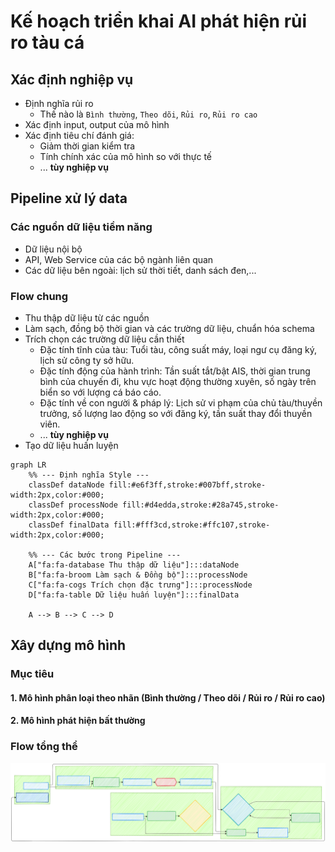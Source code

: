 # Kế hoạch triển khai AI phát hiện rủi ro tàu cá

## Xác định nghiệp vụ
- Định nghĩa rủi ro
  - Thế nào là `Bình thường`, `Theo dõi`, `Rủi ro`, `Rủi ro cao`
- Xác định input, output của mô hình
- Xác định tiêu chí đánh giá:
  - Giảm thời gian kiểm tra
  - Tính chính xác của mô hình so với thực tế
  - ... **tùy nghiệp vụ**

## Pipeline xử lý data
### Các nguồn dữ liệu tiềm năng
- Dữ liệu nội bộ
- API, Web Service của các bộ ngành liên quan 
- Các dữ liệu bên ngoài: lịch sử thời tiết, danh sách đen,...
### Flow chung
- Thu thập dữ liệu từ các nguồn
- Làm sạch, đồng bộ thời gian và các trường dữ liệu, chuẩn hóa schema
- Trích chọn các trường dữ liệu cần thiết 
  - Đặc tính tĩnh của tàu: Tuổi tàu, công suất máy, loại ngư cụ đăng ký, lịch sử công ty sở hữu.
  - Đặc tính động của hành trình: Tần suất tắt/bật AIS, thời gian trung bình của chuyến đi, khu vực hoạt động thường xuyên, số ngày trên biển so với lượng cá báo cáo.
  - Đặc tính về con người & pháp lý: Lịch sử vi phạm của chủ tàu/thuyền trưởng, số lượng lao động so với đăng ký, tần suất thay đổi thuyền viên.
  - ... **tùy nghiệp vụ**
- Tạo dữ liệu huấn luyện
```mermaid
graph LR
    %% --- Định nghĩa Style ---
    classDef dataNode fill:#e6f3ff,stroke:#007bff,stroke-width:2px,color:#000;
    classDef processNode fill:#d4edda,stroke:#28a745,stroke-width:2px,color:#000;
    classDef finalData fill:#fff3cd,stroke:#ffc107,stroke-width:2px,color:#000;

    %% --- Các bước trong Pipeline ---
    A["fa:fa-database Thu thập dữ liệu"]:::dataNode
    B["fa:fa-broom Làm sạch & Đồng bộ"]:::processNode
    C["fa:fa-cogs Trích chọn đặc trưng"]:::processNode
    D["fa:fa-table Dữ liệu huấn luyện"]:::finalData

    A --> B --> C --> D
```

## Xây dựng mô hình
### Mục tiêu
#### 1. Mô hình phân loại theo nhãn  (Bình thường / Theo dõi / Rủi ro / Rủi ro cao)
#### 2. Mô hình phát hiện bất thường

### Flow tổng thể
![](./flow.svg)